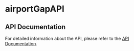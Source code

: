 # airportGapAPI

## API Documentation

For detailed information about the API, please refer to the [API Documentation](https://web.postman.co/workspace/Student43L71~291207d5-1073-4eda-b783-3fd9231b4116/collection/36297486-3deacdb2-419f-46ea-a492-603b9e034d7e).

